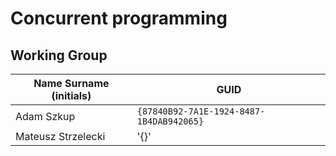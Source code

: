 # Concurrent programming

## Working Group

| Name Surname (initials) | GUID                                     |
| ----------------------- | ---------------------------------------- |
| Adam Szkup              | `{87840B92-7A1E-1924-8487-1B4DAB942065}` |
| Mateusz Strzelecki	  | '{}'									 |